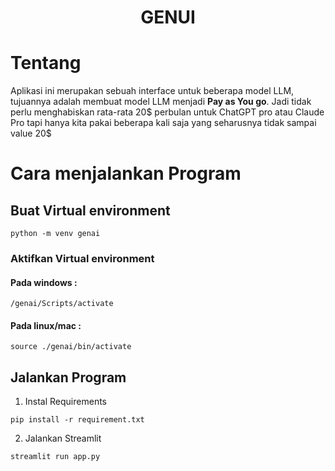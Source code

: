 # <center>GENUI</center>
# Tentang
Aplikasi ini merupakan sebuah interface untuk beberapa model LLM, tujuannya adalah membuat model LLM menjadi <b>Pay as You go</b>. Jadi tidak perlu menghabiskan rata-rata 20$ perbulan untuk ChatGPT pro atau Claude Pro tapi hanya kita pakai beberapa kali saja yang seharusnya tidak sampai value 20$
# Cara menjalankan Program
## Buat Virtual environment
```
python -m venv genai
```
### Aktifkan Virtual environment
#### Pada windows :
```
/genai/Scripts/activate
```
#### Pada linux/mac :
```
source ./genai/bin/activate
```
## Jalankan Program

 1. Instal Requirements

```
pip install -r requirement.txt
```

 2. Jalankan Streamlit
```
streamlit run app.py
```